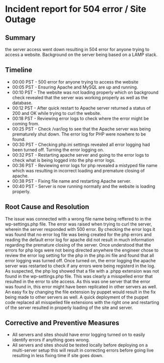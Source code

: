 # Incident report for 504 error / Site Outage

## Summary
the server access went down resulting in 504 error for anyone trying to access a website. Background on the server being based on a LAMP stack.

## Timeline
* 00:00 PST - 500 error for anyone trying to access the website
* 00:05 PST - Ensuring Apache and MySQL are up and running.
* 00:10 PST - The website was not loading properly which on background check revealed that the server was working properly as well as the database.
* 00:12 PST - After quick restart to Apache server returned a status of 200 and OK while trying to curl the website.
* 00:18 PST - Reviewing error logs to check where the error might be coming from.
* 00:25 PST - Check /var/log to see that the Apache server was being prematurely shut down. The error log for PHP were nowhere to be found.
* 00:30 PST - Checking php.ini settings revealed all error logging had been turned off. Turning the error logging on.
* 00:32 PST - Restarting apache server and going to the error logs to check what is being logged into the php error logs.
* 00:36 PST - Reviewing error logs for php revealed a mistyped file name which was resulting in incorrect loading and premature closing of apache.
* 00:38 PST - Fixing file name and restarting Apache server.
* 00:40 PST - Server is now running normally and the website is loading properly.
## Root Cause and Resolution
The issue was connected with a wrong file name being reffered to in the wp-settings.php file. The error was raised when trying to curl the server, wherein the server responded with 500 error. By checking the error logs it was found that no error log file was being created for the php errors and reading the default error log for apache did not result in much information regarding the premature closing of the server. Once understood that the errors for php logs were not being directed anywhere the engineer chose to review the error log setting for the php in the php.ini file and found that all error logging was turned off. Once turned on, the error logging the apache server was restarted to check if any errors were being registerd in the log. As suspected, the php log showed that a file with a .phpp extension was not found in the wp-settings.php file. This was clearly a misspelled error that resulted in the error to site access. As this was one server that the error was found in, this error might have been replicated in other servers as well. An easy fix by changing the file extension by puppet would result in the fix being made to other servers as well. A quick deployment of the puppet code replaced all misspelled file extensions with the right one and restarting of the server resulted in properly loading of the site and server.

## Corrective and Preventive Measures
* All servers and sites should have error logging turned on to easily identify errors if anything goes wrong.
* All servers and sites should be tested locally before deploying on a multi-server setup this will result in correcting errors before going live resulting in less fixing time if site goes down.